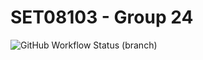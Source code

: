 # SET08103 - Group 24
      
      
![GitHub Workflow Status (branch)](https://img.shields.io/github/actions/workflow/status/Floffah/set08103-group24/maven-build.yml?branch=release)
